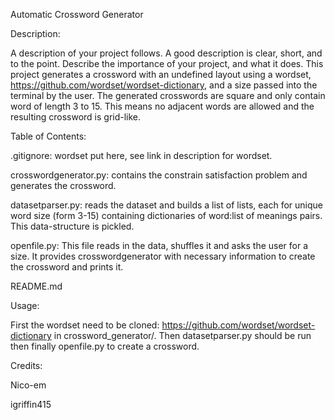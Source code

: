 Automatic Crossword Generator

Description:

A description of your project follows. A good description is clear, short, and to the point. Describe the importance of your project, and what it does.
This project generates a crossword with an undefined layout using a wordset, https://github.com/wordset/wordset-dictionary, and a size passed into the terminal by the user. The generated crosswords are square and only contain word of length 3 to 15. This means no adjacent words are allowed and the resulting crossword is grid-like.


Table of Contents:

.gitignore: wordset put here, see link in description for wordset.

crosswordgenerator.py: contains the constrain satisfaction problem and generates the crossword.

datasetparser.py: reads the dataset and builds a list of lists, each for unique word size (form 3-15) containing dictionaries of word:list of meanings pairs. This data-structure is pickled.

openfile.py: This file reads in the data, shuffles it and asks the user for a size. It provides crosswordgenerator with necessary information to create the crossword and prints it.

README.md


Usage:

First the wordset need to be cloned: https://github.com/wordset/wordset-dictionary in crossword_generator/. Then datasetparser.py should be run then finally openfile.py to create a crossword.


Credits:

Nico-em

igriffin415
